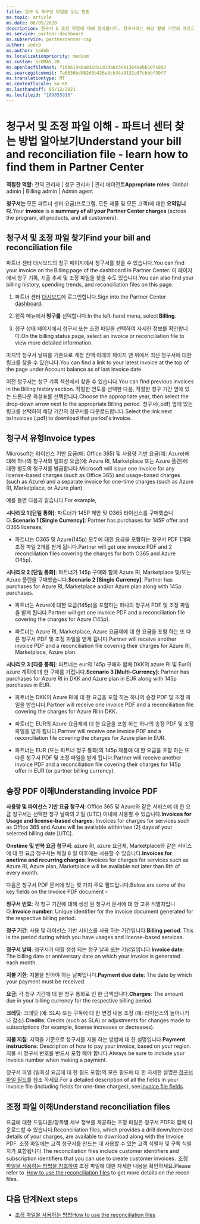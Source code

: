 ```yaml
---
title: 청구 & 재구성 파일을 읽는 방법
ms.topic: article
ms.date: 06/05/2020
description: 청구서 & 조정 파일에 대해 알아봅니다. 청구서에는 해당 월별 기간의 프로그램, 제품 및 고객에 대한 파트너 센터 요금이 표시됩니다.
ms.service: partner-dashboard
ms.subservice: partnercenter-csp
author: sodeb
ms.author: sodeb
ms.localizationpriority: medium
ms.custom: SEOMAY.20
ms.openlocfilehash: f16b619aba838da1d1da0c5eb13648ebb107c802
ms.sourcegitcommit: 7a6836bd962d5b426a8cb34a9132a87cbbbf39f7
ms.translationtype: MT
ms.contentlocale: ko-KR
ms.lasthandoff: 05/13/2021
ms.locfileid: "109855916"
---
```

# <a name="understand-your-bill-and-reconciliation-file---learn-how-to-find-them-in-partner-center"></a><span data-ttu-id="e6e53-104">청구서 및 조정 파일 이해 - 파트너 센터 찾는 방법 알아보기</span><span class="sxs-lookup"><span data-stu-id="e6e53-104">Understand your bill and reconciliation file - learn how to find them in Partner Center</span></span>


<span data-ttu-id="e6e53-105">**적절한 역할:** 전역 관리자 | 청구 관리자 | 관리 에이전트</span><span class="sxs-lookup"><span data-stu-id="e6e53-105">**Appropriate roles**: Global admin | Billing admin | Admin agent</span></span>


<span data-ttu-id="e6e53-106">**청구서는** 모든 파트너 센터 요금(프로그램, 모든 제품 및 모든 고객)에 대한 **요약입니다.**</span><span class="sxs-lookup"><span data-stu-id="e6e53-106">Your **invoice** is a **summary of all your Partner Center charges** (across the program, all products, and all customers).</span></span> 

## <a name="find-your-bill-and-reconciliation-file"></a><span data-ttu-id="e6e53-107">청구서 및 조정 파일 찾기</span><span class="sxs-lookup"><span data-stu-id="e6e53-107">Find your bill and reconciliation file</span></span> 

<span data-ttu-id="e6e53-108">파트너 센터 대시보드의 청구 페이지에서 청구서를 찾을 수 있습니다.</span><span class="sxs-lookup"><span data-stu-id="e6e53-108">You can find your invoice on the Billing page of the dashboard in Partner Center.</span></span> <span data-ttu-id="e6e53-109">이 페이지에서 청구 기록, 지출 추세 및 조정 파일을 찾을 수도 있습니다.</span><span class="sxs-lookup"><span data-stu-id="e6e53-109">You can also find your billing history, spending trends, and reconciliation files on this page.</span></span> 

1. <span data-ttu-id="e6e53-110">파트너 센터 [대시보드](https://partner.microsoft.com/dashboard/home)에 로그인합니다.</span><span class="sxs-lookup"><span data-stu-id="e6e53-110">Sign into the Partner Center [dashboard](https://partner.microsoft.com/dashboard/home).</span></span> 

2. <span data-ttu-id="e6e53-111">왼쪽 메뉴에서 **청구를** 선택합니다.</span><span class="sxs-lookup"><span data-stu-id="e6e53-111">In the left-hand menu, select **Billing**.</span></span> 

3. <span data-ttu-id="e6e53-112">청구 상태 페이지에서 청구서 또는 조정 파일을 선택하여 자세한 정보를 확인합니다.</span><span class="sxs-lookup"><span data-stu-id="e6e53-112">On the billing status page, select an invoice or reconciliation file to view more detailed information.</span></span> 

<span data-ttu-id="e6e53-113">마지막 청구서 날짜를 기준으로 계정 잔액 아래의 페이지 맨 위에서 최신 청구서에 대한 링크를 찾을 수 있습니다.</span><span class="sxs-lookup"><span data-stu-id="e6e53-113">You can find a link to your latest invoice at the top of the page under Account balance as of last invoice date.</span></span> 

<span data-ttu-id="e6e53-114">이전 청구서는 청구 기록 섹션에서 찾을 수 있습니다.</span><span class="sxs-lookup"><span data-stu-id="e6e53-114">You can find previous invoices in the Billing history section.</span></span> <span data-ttu-id="e6e53-115">적절한 연도를 선택한 다음, 적절한 청구 기간 옆에 있는 드롭다운 화살표를 선택합니다.</span><span class="sxs-lookup"><span data-stu-id="e6e53-115">Choose the appropriate year, then select the drop-down arrow next to the appropriate Billing period.</span></span> <span data-ttu-id="e6e53-116">청구서(.pdf) 옆에 있는 링크를 선택하여 해당 기간의 청구서를 다운로드합니다.</span><span class="sxs-lookup"><span data-stu-id="e6e53-116">Select the link next to Invoices (.pdf) to download that period's invoice.</span></span> 

## <a name="invoice-types"></a><span data-ttu-id="e6e53-117">청구서 유형</span><span class="sxs-lookup"><span data-stu-id="e6e53-117">Invoice types</span></span>

<span data-ttu-id="e6e53-118">Microsoft는 라이선스 기반 요금(예: Office 365) 및 사용량 기반 요금(예: Azure)에 대해 하나의 청구서와 일회성 요금(예: Azure RI, Marketplace 또는 Azure 플랜)에 대한 별도의 청구서를 발급합니다.</span><span class="sxs-lookup"><span data-stu-id="e6e53-118">Microsoft will issue one invoice for any license-based charges (such as Office 365) and usage-based charges (such as Azure) and a separate invoice for one-time charges (such as Azure RI, Marketplace, or Azure plan).</span></span>

<span data-ttu-id="e6e53-119">예를 들면 다음과 같습니다.</span><span class="sxs-lookup"><span data-stu-id="e6e53-119">For example,</span></span>  

<span data-ttu-id="e6e53-120">**시나리오 1 [단일 통화]**: 파트너가 145P 제안 및 O365 라이선스를 구매했습니다.</span><span class="sxs-lookup"><span data-stu-id="e6e53-120">**Scenario 1 [Single Currency]**: Partner has purchases for 145P offer and O365 licenses,</span></span>  

- <span data-ttu-id="e6e53-121">파트너는 O365 및 Azure(145p) 모두에 대한 요금을 포함하는 청구서 PDF 1개와 조정 파일 2개를 받게 됩니다.</span><span class="sxs-lookup"><span data-stu-id="e6e53-121">Partner will get one invoice PDF and 2 reconciliation files covering the charges for both O365 and Azure (145p).</span></span>  

<span data-ttu-id="e6e53-122">**시나리오 2 [단일 통화]**: 파트너가 145p 구매와 함께 Azure RI, Marketplace 및/또는 Azure 플랜을 구매했습니다.</span><span class="sxs-lookup"><span data-stu-id="e6e53-122">**Scenario 2 [Single Currency]**: Partner has purchases for Azure RI, Marketplace and/or Azure plan along with 145p purchases.</span></span>

- <span data-ttu-id="e6e53-123">파트너는 Azure에 대한 요금(145p)을 포함하는 하나의 청구서 PDF 및 조정 파일을 받게 됩니다.</span><span class="sxs-lookup"><span data-stu-id="e6e53-123">Partner will get one invoice PDF and a reconciliation file covering the charges for Azure (145p).</span></span> 

- <span data-ttu-id="e6e53-124">파트너는 Azure RI, Marketplace, Azure 요금제에 대 한 요금을 포함 하는 또 다른 청구서 PDF 및 조정 파일을 받게 됩니다.</span><span class="sxs-lookup"><span data-stu-id="e6e53-124">Partner will receive another invoice PDF and a reconciliation file covering their charges for Azure RI, Marketplace, Azure plan.</span></span> 

<span data-ttu-id="e6e53-125">**시나리오 3 [다중 통화]**: 파트너는 eur의 145p 구매와 함께 DKK의 azure RI 및 Eur의 azure 계획에 대 한 구매를 가집니다.</span><span class="sxs-lookup"><span data-stu-id="e6e53-125">**Scenario 3 [Multi-Currency]**: Partner has purchases for Azure RI in DKK and Azure plan in EUR along with 145p purchases in EUR.</span></span>

- <span data-ttu-id="e6e53-126">파트너는 DKK의 Azure RI에 대 한 요금을 포함 하는 하나의 송장 PDF 및 조정 파일을 받습니다.</span><span class="sxs-lookup"><span data-stu-id="e6e53-126">Partner will receive one invoice PDF and a reconciliation file covering the charges for Azure RI in DKK.</span></span> 

- <span data-ttu-id="e6e53-127">파트너는 EUR의 Azure 요금제에 대 한 요금을 포함 하는 하나의 송장 PDF 및 조정 파일을 받게 됩니다.</span><span class="sxs-lookup"><span data-stu-id="e6e53-127">Partner will receive one invoice PDF and a reconciliation file covering the charges for Azure plan in EUR.</span></span> 

- <span data-ttu-id="e6e53-128">파트너는 EUR (또는 파트너 청구 통화)의 145p 제품에 대 한 요금을 포함 하는 또 다른 청구서 PDF 및 조정 파일을 받게 됩니다.</span><span class="sxs-lookup"><span data-stu-id="e6e53-128">Partner will receive another invoice PDF and a reconciliation file covering their charges for 145p offer in EUR (or partner billing currency).</span></span> 


## <a name="understanding-invoice-pdf"></a><span data-ttu-id="e6e53-129">송장 PDF 이해</span><span class="sxs-lookup"><span data-stu-id="e6e53-129">Understanding invoice PDF</span></span> 

<span data-ttu-id="e6e53-130">**사용량 및 라이선스 기반 요금 청구서**: Office 365 및 Azure와 같은 서비스에 대 한 요금 청구서는 선택한 청구 날짜의 2 일 (UTC) 이내에 사용할 수 있습니다.</span><span class="sxs-lookup"><span data-stu-id="e6e53-130">**Invoices for Usage and license-based charges**: Invoices for charges for services such as Office 365 and Azure will be available within two (2) days of your selected billing date [UTC].</span></span>  

<span data-ttu-id="e6e53-131">**Onetime 및 반복 요금 청구서**: azure RI, azure 요금제, Marketplace와 같은 서비스에 대 한 요금 청구서는 매월 8 일 이후에는 사용할 수 있습니다.</span><span class="sxs-lookup"><span data-stu-id="e6e53-131">**Invoices for onetime and recurring charges**: Invoices for charges for services such as Azure RI, Azure plan, Marketplace will be available not later than 8th of every month.</span></span>  

<span data-ttu-id="e6e53-132">다음은 청구서 PDF 문서에 있는 몇 가지 주요 필드입니다.</span><span class="sxs-lookup"><span data-stu-id="e6e53-132">Below are some of the key fields on the Invoice PDF document –</span></span>

<span data-ttu-id="e6e53-133">**청구서 번호**: 각 청구 기간에 대해 생성 된 청구서 문서에 대 한 고유 식별자입니다.</span><span class="sxs-lookup"><span data-stu-id="e6e53-133">**Invoice number**: Unique identifier for the invoice document generated for the respective billing period.</span></span> 

<span data-ttu-id="e6e53-134">**청구 기간**: 사용 및 라이선스 기반 서비스를 사용 하는 기간입니다.</span><span class="sxs-lookup"><span data-stu-id="e6e53-134">**Billing period**: This is the period during which you have usages and license-based services.</span></span> 

<span data-ttu-id="e6e53-135">**청구서 날짜**: 청구서가 매월 생성 되는 청구 날짜 또는 기념일입니다.</span><span class="sxs-lookup"><span data-stu-id="e6e53-135">**Invoice date**: The billing date or anniversary date on which your invoice is generated each month.</span></span> 

<span data-ttu-id="e6e53-136">**지불 기한**: 지불을 받아야 하는 날짜입니다.</span><span class="sxs-lookup"><span data-stu-id="e6e53-136">**Payment due date**: The date by which your payment must be received.</span></span> 

<span data-ttu-id="e6e53-137">**요금**: 각 청구 기간에 대 한 청구 통화로 인 한 금액입니다.</span><span class="sxs-lookup"><span data-stu-id="e6e53-137">**Charges**: The amount due in your billing currency for the respective billing period.</span></span> 

<span data-ttu-id="e6e53-138">**크레딧**: 크레딧 (예: SLA) 또는 구독에 대 한 변경 내용 조정 (예: 라이선스의 늘어나거나 감소).</span><span class="sxs-lookup"><span data-stu-id="e6e53-138">**Credits**: Credits (such as SLA) or adjustments for changes made to subscriptions (for example, license increases or decreases).</span></span> 

<span data-ttu-id="e6e53-139">**지불 지침**: 지역을 기준으로 청구서를 지불 하는 방법에 대 한 설명입니다.</span><span class="sxs-lookup"><span data-stu-id="e6e53-139">**Payment instructions**: Description of how to pay your invoice, based on your region.</span></span> <span data-ttu-id="e6e53-140">지불 시 청구서 번호를 반드시 포함 해야 합니다.</span><span class="sxs-lookup"><span data-stu-id="e6e53-140">Always be sure to include your invoice number when making a payment.</span></span> 

<span data-ttu-id="e6e53-141">청구서 파일 (일회성 요금에 대 한 필드 포함)의 모든 필드에 대 한 자세한 설명은 [청구서 파일 필드](invoice-file.md)를 참조 하세요.</span><span class="sxs-lookup"><span data-stu-id="e6e53-141">For a detailed description of all the fields in your invoice file (including fields for one-time charges), see [Invoice file fields](invoice-file.md).</span></span> 

## <a name="understand-reconciliation-files"></a><span data-ttu-id="e6e53-142">조정 파일 이해</span><span class="sxs-lookup"><span data-stu-id="e6e53-142">Understand reconciliation files</span></span>

 <span data-ttu-id="e6e53-143">요금에 대한 드릴다운/항목별 세부 정보를 제공하는 조정 파일은 청구서 PDF와 함께 다운로드할 수 있습니다.</span><span class="sxs-lookup"><span data-stu-id="e6e53-143">Reconciliation files, which provides a drill down/itemized details of your charges, are available to download along with the Invoice PDF.</span></span> <span data-ttu-id="e6e53-144">조정 파일에는 고객 청구서를 만드는 데 사용할 수 있는 고객 식별자 및 구독 식별자가 포함됩니다.</span><span class="sxs-lookup"><span data-stu-id="e6e53-144">The reconciliation files include customer identifiers and subscription identifiers that you can use to create customer invoices.</span></span> <span data-ttu-id="e6e53-145"> [조정 파일을 사용하는 방법을 참조하여](use-the-reconciliation-files.md) 조정 파일에 대한 자세한 내용을 확인하세요.</span><span class="sxs-lookup"><span data-stu-id="e6e53-145">Please refer to  [How to use the reconciliation files](use-the-reconciliation-files.md) to get more details on the recon files.</span></span> 

## <a name="next-steps"></a><span data-ttu-id="e6e53-146">다음 단계</span><span class="sxs-lookup"><span data-stu-id="e6e53-146">Next steps</span></span>

- [<span data-ttu-id="e6e53-147">조정 파일을 사용하는 방법</span><span class="sxs-lookup"><span data-stu-id="e6e53-147">How to use the reconciliation files</span></span>](use-the-reconciliation-files.md)
